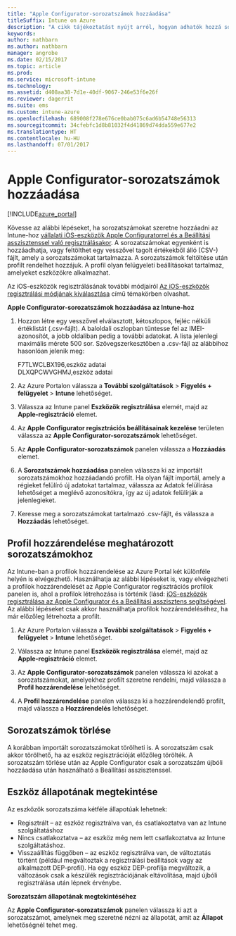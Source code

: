 ```yaml
---
title: "Apple Configurator-sorozatszámok hozzáadása"
titleSuffix: Intune on Azure
description: "A cikk tájékoztatást nyújt arról, hogyan adhatók hozzá sorozatszámok céges tulajdonú iOS-eszközökhöz az Apple Configurator használatával."
keywords: 
author: nathbarn
ms.author: nathbarn
manager: angrobe
ms.date: 02/15/2017
ms.topic: article
ms.prod: 
ms.service: microsoft-intune
ms.technology: 
ms.assetid: d408aa38-7d1e-40df-9067-246e53f6e26f
ms.reviewer: dagerrit
ms.suite: ems
ms.custom: intune-azure
ms.openlocfilehash: 689008f278e676ce0bab075c6ad6b54748e56313
ms.sourcegitcommit: 34cfebfc1d8b81032f4d41869d74dda559e677e2
ms.translationtype: HT
ms.contentlocale: hu-HU
ms.lasthandoff: 07/01/2017
---
```

# <a name="add-apple-configurator-serial-numbers"></a>Apple Configurator-sorozatszámok hozzáadása

[!INCLUDE[azure_portal](./includes/azure_portal.md)]

Kövesse az alábbi lépéseket, ha sorozatszámokat szeretne hozzáadni az Intune-hoz [vállalati iOS-eszközök Apple Configuratorrel és a Beállítási asszisztenssel való regisztrálásakor](apple-configurator-setup-assistant-enroll-ios.md). A sorozatszámokat egyenként is hozzáadhatja, vagy feltölthet egy vesszővel tagolt értékekből álló (CSV-) fájlt, amely a sorozatszámokat tartalmazza. A sorozatszámok feltöltése után profilt rendelhet hozzájuk. A profil olyan felügyeleti beállításokat tartalmaz, amelyeket eszközökre alkalmazhat.

Az iOS-eszközök regisztrálásának további módjairól [Az iOS-eszközök regisztrálási módjának kiválasztása](enrollment-method-choose-ios.md) című témakörben olvashat.

**Apple Configurator-sorozatszámok hozzáadása az Intune-hoz**

1. Hozzon létre egy vesszővel elválasztott, kétoszlopos, fejléc nélküli értéklistát (.csv-fájlt). A baloldali oszlopban tüntesse fel az IMEI-azonosítót, a jobb oldaliban pedig a további adatokat. A lista jelenlegi maximális mérete 500 sor. Szövegszerkesztőben a .csv-fájl az alábbihoz hasonlóan jelenik meg:

    F7TLWCLBX196,eszköz adatai</br>
    DLXQPCWVGHMJ,eszköz adatai

2. Az Azure Portalon válassza a **További szolgáltatások** > **Figyelés + felügyelet** > **Intune** lehetőséget.

3.  Válassza az Intune panel **Eszközök regisztrálása** elemét, majd az **Apple-regisztráció** elemet.

4. Az **Apple Configurator regisztrációs beállításainak kezelése** területen válassza az **Apple Configurator-sorozatszámok** lehetőséget.

5. Az **Apple Configurator-sorozatszámok** panelen válassza a **Hozzáadás** elemet.

6. A **Sorozatszámok hozzáadása** panelen válassza ki az importált sorozatszámokhoz hozzáadandó profilt. Ha olyan fájlt importál, amely a régieket felülíró új adatokat tartalmaz, válassza az Adatok felülírása lehetőséget a meglévő azonosítókra, így az új adatok felülírják a jelenlegieket.

7. Keresse meg a sorozatszámokat tartalmazó .csv-fájlt, és válassza a **Hozzáadás** lehetőséget.

## <a name="assign-a-profile-to-specific-serial-numbers"></a>Profil hozzárendelése meghatározott sorozatszámokhoz

Az Intune-ban a profilok hozzárendelése az Azure Portal két különféle helyén is elvégezhető. Használhatja az alábbi lépéseket is, vagy elvégezheti a profilok hozzárendelését az Apple Configurator regisztrációs profilok panelen is, ahol a profilok létrehozása is történik (lásd: [iOS-eszközök regisztrálása az Apple Configurator és a Beállítási asszisztens segítségével](apple-configurator-setup-assistant-enroll-ios.md). Az alábbi lépéseket csak akkor használhatja profilok hozzárendeléséhez, ha már előzőleg létrehozta a profilt.

1. Az Azure Portalon válassza a **További szolgáltatások** > **Figyelés + felügyelet** > **Intune** lehetőséget.

2. Válassza az Intune panel **Eszközök regisztrálása** elemét, majd az **Apple-regisztráció** elemet.

3. Az **Apple Configurator-sorozatszámok** panelen válassza ki azokat a sorozatszámokat, amelyekhez profilt szeretne rendelni, majd válassza a **Profil hozzárendelése** lehetőséget.

4. A **Profil hozzárendelése** panelen válassza ki a hozzárendelendő profilt, majd válassza a **Hozzárendelés** lehetőséget.

## <a name="delete-serial-numbers"></a>Sorozatszámok törlése
A korábban importált sorozatszámokat törölheti is. A sorozatszám csak akkor törölhető, ha az eszköz regisztrációját előzőleg törölték. A sorozatszám törlése után az Apple Configurator csak a sorozatszám újbóli hozzáadása után használható a Beállítási asszisztenssel.

## <a name="view-the-state-of-a-device"></a>Eszköz állapotának megtekintése
Az eszközök sorozatszáma kétféle állapotúak lehetnek:

- Regisztrált – az eszköz regisztrálva van, és csatlakoztatva van az Intune szolgáltatáshoz
- Nincs csatlakoztatva – az eszköz még nem lett csatlakoztatva az Intune szolgáltatáshoz.
- Visszaállítás függőben – az eszköz regisztrálva van, de változtatás történt (például megváltoztak a regisztrálási beállítások vagy az alkalmazott DEP-profil). Ha egy eszköz DEP-profilja megváltozik, a változások csak a készülék regisztrációjának eltávolítása, majd újbóli regisztrálása után lépnek érvénybe.

**Sorozatszám állapotának megtekintéséhez**

Az **Apple Configurator-sorozatszámok** panelen válassza ki azt a sorozatszámot, amelynek meg szeretné nézni az állapotát, amit az **Állapot** lehetőségnél tehet meg.
